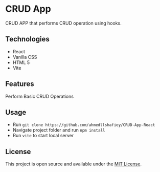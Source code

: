 # CRUD App
CRUD APP that performs CRUD operation using hooks.

## Technologies
* React
* Vanilla CSS
* HTML 5
* Vite

## Features
Perform Basic CRUD Operations

## Usage
* Run `git clone https://github.com/ahmedllshafiey/CRUD-App-React`
* Navigate project folder  and run `npm install`
* Run `vite` to start local server

## License
This project is open source and available under the [MIT License](https://github.com/ahmedllshafiey/CRUD-App-React/blob/main/LICENSE).

